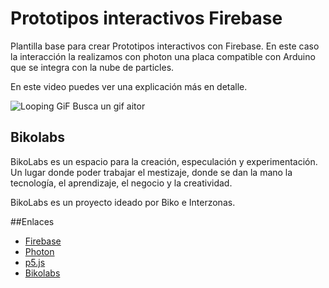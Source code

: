 # Prototipos interactivos Firebase
Plantilla base para crear Prototipos interactivos con Firebase.
En este caso la interacción la realizamos con photon una placa compatible con
Arduino que se integra con la nube de particles.

En este video puedes ver una explicación más en detalle.

![Looping GiF](nickname_processing_loop.gif) Busca un gif aitor

## Bikolabs
BikoLabs es un espacio para la creación, especulación y experimentación. Un lugar donde poder trabajar el mestizaje, donde se dan la mano la tecnología, el aprendizaje, el negocio y la creatividad.

BikoLabs es un proyecto ideado por Biko e Interzonas.


##Enlaces
* [Firebase](https://firebase.google.com/)
* [Photon](https://www.particle.io/)
* [p5.js](https://p5js.org/)
* [Bikolabs](https://www.biko2.com/bikolabs-creatividad-pirata/)
